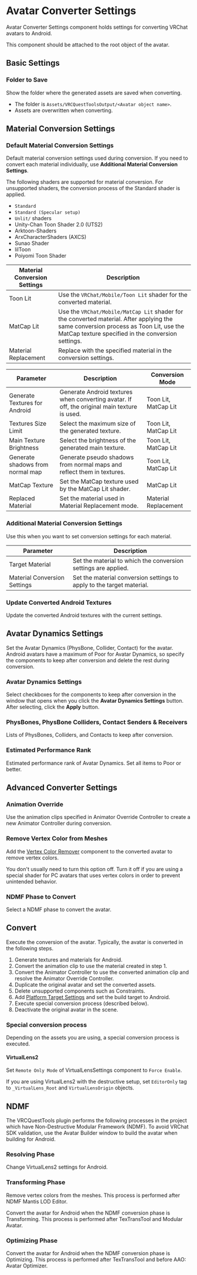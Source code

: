 # Avatar Converter Settings

Avatar Converter Settings component holds settings for converting VRChat avatars to Android.

This component should be attached to the root object of the avatar.

## Basic Settings

### Folder to Save

Show the folder where the generated assets are saved when converting.

- The folder is `Assets/VRCQuestToolsOutput/<Avatar object name>`.
- Assets are overwritten when converting.

## Material Conversion Settings

### Default Material Conversion Settings

Default material conversion settings used during conversion.
If you need to convert each material individually, use **Additional Material Conversion Settings**.

The following shaders are supported for material conversion. For unsupported shaders, the conversion process of the Standard shader is applied.

- `Standard`
- `Standard (Specular setup)`
- `Unlit/` shaders
- Unity-Chan Toon Shader 2.0 (UTS2)
- Arktoon-Shaders
- ArxCharacterShaders (AXCS)
- Sunao Shader
- lilToon
- Poiyomi Toon Shader

| Material Conversion Settings | Description |
|---|---|
| Toon Lit | Use the `VRChat/Mobile/Toon Lit` shader for the converted material. |
| MatCap Lit | Use the `VRChat/Mobile/MatCap Lit` shader for the converted material. After applying the same conversion process as Toon Lit, use the MatCap texture specified in the conversion settings. |
| Material Replacement | Replace with the specified material in the conversion settings. |

| Parameter | Description | Conversion Mode |
|---|---|---|
| Generate Textures for Android | Generate Android textures when converting avatar. If off, the original main texture is used. | Toon Lit, MatCap Lit |
| Textures Size Limit | Select the maximum size of the generated texture. | Toon Lit, MatCap Lit |
| Main Texture Brightness | Select the brightness of the generated main texture. | Toon Lit, MatCap Lit |
| Generate shadows from normal map | Generate pseudo shadows from normal maps and reflect them in textures. | Toon Lit, MatCap Lit |
| MatCap Texture | Set the MatCap texture used by the MatCap Lit shader. | MatCap Lit |
| Replaced Material | Set the material used in Material Replacement mode. | Material Replacement |

### Additional Material Conversion Settings

Use this when you want to set conversion settings for each material.

| Parameter | Description |
|---|---|
| Target Material | Set the material to which the conversion settings are applied. |
| Material Conversion Settings | Set the material conversion settings to apply to the target material. |

### Update Converted Android Textures

Update the converted Android textures with the current settings.

## Avatar Dynamics Settings

Set the Avatar Dynamics (PhysBone, Collider, Contact) for the avatar.
Android avatars have a maximum of Poor for Avatar Dynamics, so specify the components to keep after conversion and delete the rest during conversion.

### Avatar Dynamics Settings

Select checkboxes for the components to keep after conversion in the window that opens when you click the **Avatar Dynamics Settings** button.
After selecting, click the **Apply** button.

### PhysBones, PhysBone Colliders, Contact Senders & Receivers

Lists of PhysBones, Colliders, and Contacts to keep after conversion.

### Estimated Performance Rank

Estimated performance rank of Avatar Dynamics.
Set all items to Poor or better.

## Advanced Converter Settings

### Animation Override

Use the animation clips specified in Animator Override Controller to create a new Animator Controller during conversion.

### Remove Vertex Color from Meshes

Add the [Vertex Color Remover](./vertex-color-remover) component to the converted avatar to remove vertex colors.

You don't usually need to turn this option off. Turn it off if you are using a special shader for PC avatars that uses vertex colors in order to prevent unintended behavior.

### NDMF Phase to Convert

Select a NDMF phase to convert the avatar.

## Convert

Execute the conversion of the avatar.
Typically, the avatar is converted in the following steps.

1. Generate textures and materials for Android.
2. Convert the animation clip to use the material created in step 1.
3. Convert the Animator Controller to use the converted animation clip and resolve the Animator Override Controller.
4. Duplicate the original avatar and set the converted assets.
5. Delete unsupported components such as Constraints.
6. Add [Platform Target Settings](./platform-target-settings) and set the build target to Android.
7. Execute special conversion process (described below).
8. Deactivate the original avatar in the scene.

### Special conversion process

Depending on the assets you are using, a special conversion process is executed.

#### VirtualLens2

Set `Remote Only Mode` of VirtualLensSettings component to `Force Enable`.

If you are using VirtualLens2 with the destructive setup, set `EditorOnly` tag to `_VirtualLens_Root` and `VirtualLensOrigin` objects.

## NDMF

The VRCQuestTools plugin performs the following processes in the project which have Non-Destructive Modular Framework (NDMF).
To avoid VRChat SDK validation, use the Avatar Builder window to build the avatar when building for Android.

### Resolving Phase

Change VirtualLens2 settings for Android.

### Transforming Phase

Remove vertex colors from the meshes.
This process is performed after NDMF Mantis LOD Editor.

Convert the avatar for Android when the NDMF conversion phase is Transforming.
This process is performed after TexTransTool and Modular Avatar.

### Optimizing Phase

Convert the avatar for Android when the NDMF conversion phase is Optimizing.
This process is performed after TexTransTool and before AAO: Avatar Optimizer.
